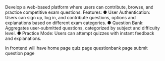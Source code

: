 Develop a web-based platform where users can contribute, browse, and practice 
competitive exam questions. 
Features: 
● User Authentication: Users can sign up, log in, and contribute questions, options and 
explanations based on different exam categories. 
● Question Bank: Aggregates user-submitted questions, categorized by subject and difficulty 
level. 
● Practice Mode: Users can attempt quizzes with instant feedback and explanations. 

in frontend will have
home page
quiz page
questionbank page
submit question page